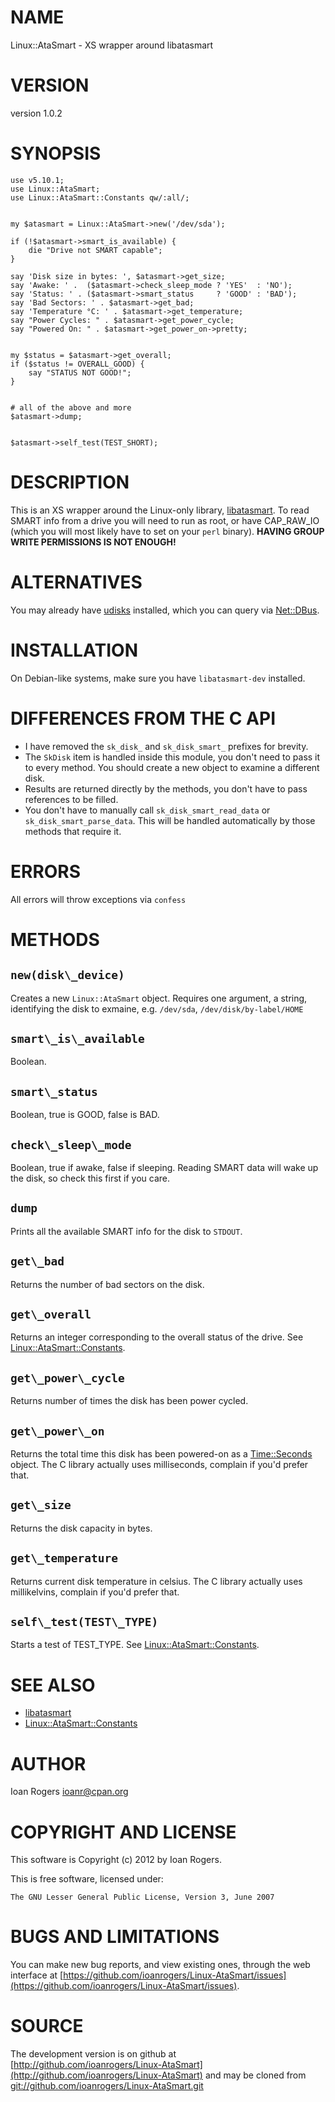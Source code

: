 # NAME

Linux::AtaSmart - XS wrapper around libatasmart

# VERSION

version 1.0.2

# SYNOPSIS

    use v5.10.1;
    use Linux::AtaSmart;
    use Linux::AtaSmart::Constants qw/:all/;
    

    my $atasmart = Linux::AtaSmart->new('/dev/sda');

    if (!$atasmart->smart_is_available) {
        die "Drive not SMART capable";
    }

    say 'Disk size in bytes: ', $atasmart->get_size;
    say 'Awake: ' .  ($atasmart->check_sleep_mode ? 'YES'  : 'NO');
    say 'Status: ' . ($atasmart->smart_status     ? 'GOOD' : 'BAD');
    say 'Bad Sectors: ' . $atasmart->get_bad;
    say 'Temperature °C: ' . $atasmart->get_temperature;
    say "Power Cycles: " . $atasmart->get_power_cycle;
    say "Powered On: " . $atasmart->get_power_on->pretty;
    

    my $status = $atasmart->get_overall;
    if ($status != OVERALL_GOOD) {
        say "STATUS NOT GOOD!";
    }
    

    # all of the above and more
    $atasmart->dump;
    

    $atasmart->self_test(TEST_SHORT);

# DESCRIPTION

This is an XS wrapper around the Linux-only library, [libatasmart](http://0pointer.de/blog/projects/being-smart.html).
To read SMART info from a drive you will need to run as root, or have CAP\_RAW\_IO
(which you will most likely have to set on your `perl` binary).
__HAVING GROUP WRITE PERMISSIONS IS NOT ENOUGH!__

# ALTERNATIVES

You may already have [udisks](http://www.freedesktop.org/wiki/Software/udisks)
installed, which you can query via [Net::DBus](http://search.cpan.org/perldoc?Net::DBus).

# INSTALLATION

On Debian-like systems, make sure you have `libatasmart-dev` installed.

# DIFFERENCES FROM THE C API

- I have removed the `sk_disk_` and `sk_disk_smart_` prefixes for brevity.
- The `SkDisk` item is handled inside this module, you don't need to pass it to every method.
You should create a new object to examine a different disk.
- Results are returned directly by the methods, you don't have to pass references to be filled.
- You don't have to manually call `sk_disk_smart_read_data` or `sk_disk_smart_parse_data`.
This will be handled automatically by those methods that require it.

# ERRORS

All errors will throw exceptions via `confess`

# METHODS

## `new(disk\_device)`

Creates a new `Linux::AtaSmart` object. Requires one argument, a string, identifying
the disk to exmaine, e.g. `/dev/sda`, `/dev/disk/by-label/HOME` 

## `smart\_is\_available`

Boolean.

## `smart\_status`

Boolean, true is GOOD, false is BAD.

## `check\_sleep\_mode`

Boolean, true if awake, false if sleeping. Reading SMART data will wake up the disk,
so check this first if you care.

## `dump`

Prints all the available SMART info for the disk to `STDOUT`.

## `get\_bad`

Returns the number of bad sectors on the disk.

## `get\_overall`

Returns an integer corresponding to the overall status of the drive. See [Linux::AtaSmart::Constants](http://search.cpan.org/perldoc?Linux::AtaSmart::Constants).

## `get\_power\_cycle`

Returns number of times the disk has been power cycled.

## `get\_power\_on`

Returns the total time this disk has been powered-on as a [Time::Seconds](http://search.cpan.org/perldoc?Time::Seconds) object.
The C library actually uses milliseconds, complain if you'd prefer that.

## `get\_size`

Returns the disk capacity in bytes.

## `get\_temperature`

Returns current disk temperature in celsius. 
The C library actually uses millikelvins, complain if you'd prefer that.

## `self\_test(TEST\_TYPE)`

Starts a test of TEST\_TYPE. See [Linux::AtaSmart::Constants](http://search.cpan.org/perldoc?Linux::AtaSmart::Constants).

# SEE ALSO

- [libatasmart](http://0pointer.de/blog/projects/being-smart.html)
- [Linux::AtaSmart::Constants](http://search.cpan.org/perldoc?Linux::AtaSmart::Constants)

# AUTHOR

Ioan Rogers <ioanr@cpan.org>

# COPYRIGHT AND LICENSE

This software is Copyright (c) 2012 by Ioan Rogers.

This is free software, licensed under:

    The GNU Lesser General Public License, Version 3, June 2007

# BUGS AND LIMITATIONS

You can make new bug reports, and view existing ones, through the
web interface at [https://github.com/ioanrogers/Linux-AtaSmart/issues](https://github.com/ioanrogers/Linux-AtaSmart/issues).

# SOURCE

The development version is on github at [http://github.com/ioanrogers/Linux-AtaSmart](http://github.com/ioanrogers/Linux-AtaSmart)
and may be cloned from [git://github.com/ioanrogers/Linux-AtaSmart.git](git://github.com/ioanrogers/Linux-AtaSmart.git)
